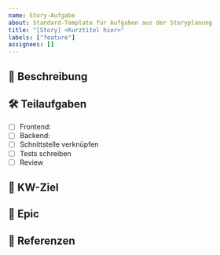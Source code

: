 ```yaml
---
name: Story-Aufgabe
about: Standard-Template für Aufgaben aus der Storyplanung
title: "[Story] <Kurztitel hier>"
labels: ["feature"]
assignees: []
---
```


## 🎯 Beschreibung
<!-- Was soll umgesetzt werden? Welche Funktion wird hier entwickelt? -->

## 🛠️ Teilaufgaben
- [ ] Frontend:
- [ ] Backend:
- [ ] Schnittstelle verknüpfen
- [ ] Tests schreiben
- [ ] Review

## 📅 KW-Ziel
<!-- z. B. KW18 -->

## 📂 Epic
<!-- z. B. Epic: Registrierung -->

## 🔗 Referenzen
<!-- Link zur Storyplanung, PlantUML, etc. -->
